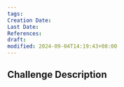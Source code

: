 ```yaml
---
tags: 
Creation Date: 
Last Date: 
References: 
draft: 
modified: 2024-09-04T14:19:43+08:00
---
```

## Challenge Description